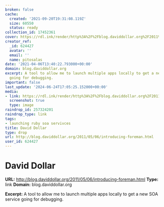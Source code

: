 ```yaml
---
broken: false
cache:
  created: '2021-09-20T19:31:08.119Z'
  size: 60550
  status: ready
collection_id: 17452361
cover: https://rdl.ink/render/http%3A%2F%2Fblog.daviddollar.org%2F2011%2F05%2F06%2Fintroducing-foreman.html
creator_ref:
  _id: 624427
  avatar: ''
  email: ''
  name: pitosalas
date: '2021-04-06T13:40:22.793000+00:00'
domain: blog.daviddollar.org
excerpt: A tool to allow me to launch multiple apps locally to get a new SOA service
  going for debugging.
important: false
last_update: '2024-06-24T17:05:25.152000+00:00'
media:
- link: https://rdl.ink/render/http%3A%2F%2Fblog.daviddollar.org%2F2011%2F05%2F06%2Fintroducing-foreman.html
  screenshot: true
  type: image
raindrop_id: 257324201
raindrop_type: link
tags:
- launching ruby soa servivces
title: David Dollar
type: drop
url: http://blog.daviddollar.org/2011/05/06/introducing-foreman.html
user_id: 624427
---
```


# David Dollar

**URL:** http://blog.daviddollar.org/2011/05/06/introducing-foreman.html
**Type:** link
**Domain:** blog.daviddollar.org

**Excerpt:** A tool to allow me to launch multiple apps locally to get a new SOA service going for debugging.
